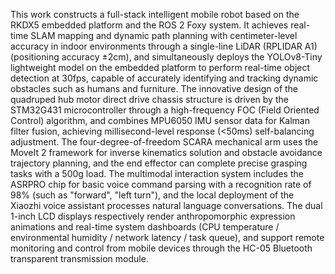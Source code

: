 This work constructs a full-stack intelligent mobile robot based on the RKDX5 embedded platform and the ROS 2 Foxy system. It achieves real-time SLAM mapping and dynamic path planning with centimeter-level accuracy in indoor environments through a single-line LiDAR (RPLIDAR A1) (positioning accuracy ±2cm), and simultaneously deploys the YOLOv8-Tiny lightweight model on the embedded platform to perform real-time object detection at 30fps, capable of accurately identifying and tracking dynamic obstacles such as humans and furniture. The innovative design of the quadruped hub motor direct drive chassis structure is driven by the STM32G431 microcontroller through a high-frequency FOC (Field Oriented Control) algorithm, and combines MPU6050 IMU sensor data for Kalman filter fusion, achieving millisecond-level response (<50ms) self-balancing adjustment. The four-degree-of-freedom SCARA mechanical arm uses the MoveIt 2 framework for inverse kinematics solution and obstacle avoidance trajectory planning, and the end effector can complete precise grasping tasks with a 500g load. The multimodal interaction system includes the ASRPRO chip for basic voice command parsing with a recognition rate of 98% (such as "forward", "left turn"), and the local deployment of the Xiaozhi voice assistant processes natural language conversations. The dual 1-inch LCD displays respectively render anthropomorphic expression animations and real-time system dashboards (CPU temperature / environmental humidity / network latency / task queue), and support remote monitoring and control from mobile devices through the HC-05 Bluetooth transparent transmission module.